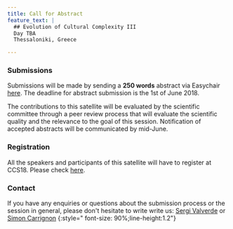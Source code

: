 ```yaml
---
title: Call for Abstract
feature_text: |
  ## Evolution of Cultural Complexity III
  Day TBA
  Thessaloniki, Greece 

---
```





### Submissions

Submissions will be made by sending a **250 words** abstract  via Easychair [here](https://easychair.org/conferences/?conf=ecc18). The deadline for abstract submission is the 1st of June 2018.

The contributions to this satellite will be evaluated by the scientific committee through a peer review process that will evaluate the scientific quality and the relevance to the goal of this session. Notification of accepted abstracts will be communicated by mid-June.


### Registration

All the speakers and participants of this satellite will have to register at CCS18. Please check [here](http://ccs2018.web.auth.gr).

### Contact

If you have any enquiries or questions about the submission process or the session in general, please don't hesitate to write write us: [Sergi Valverde](mailto:sergi.valverde@upf.edu) or [Simon Carrignon](mailto:simon.carrignon@bsc.es) 
{:style=" font-size: 90%;line-height:1.2"}
